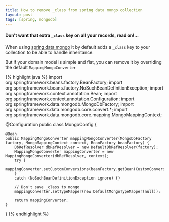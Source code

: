 ```yaml
---
title: How to remove _class from spring data mongo collection
layout: post
tags: [spring, mongodb]
---
```


#### Don't want that extra `_class` key on all your records, read on!...

When using [spring data mongo](http://projects.spring.io/spring-data-mongodb/) it by default adds a `_class` key to your collection to be able to handle inheritance.

But if your domain model is simple and flat, you can remove it by overriding the default `MappingMongoConverter`

{% highlight java %}
import org.springframework.beans.factory.BeanFactory;
import org.springframework.beans.factory.NoSuchBeanDefinitionException;
import org.springframework.context.annotation.Bean;
import org.springframework.context.annotation.Configuration;
import org.springframework.data.mongodb.MongoDbFactory;
import org.springframework.data.mongodb.core.convert.*;
import org.springframework.data.mongodb.core.mapping.MongoMappingContext;

@Configuration
public class MongoConfig {

    @Bean
    public MappingMongoConverter mappingMongoConverter(MongoDbFactory factory, MongoMappingContext context, BeanFactory beanFactory) {
        DbRefResolver dbRefResolver = new DefaultDbRefResolver(factory);
        MappingMongoConverter mappingConverter = new MappingMongoConverter(dbRefResolver, context);
        try {
            mappingConverter.setCustomConversions(beanFactory.getBean(CustomConversions.class));
        }
        catch (NoSuchBeanDefinitionException ignore) {}

        // Don't save _class to mongo
        mappingConverter.setTypeMapper(new DefaultMongoTypeMapper(null));

        return mappingConverter;
    }

}
{% endhighlight %}
